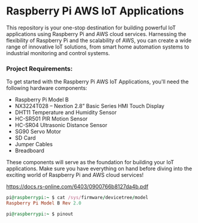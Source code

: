 # Raspberry Pi AWS IoT Applications

This repository is your one-stop destination for building powerful IoT applications using Raspberry Pi and AWS cloud services. Harnessing the flexibility of Raspberry Pi and the scalability of AWS, you can create a wide range of innovative IoT solutions, from smart home automation systems to industrial monitoring and control systems.


### Project Requirements:
To get started with the Raspberry Pi AWS IoT Applications, you'll need the following hardware components:

- Raspberry Pi Model B
- NX3224T028 – Nextion 2.8” Basic Series HMI Touch Display
- DHT11 Temperature and Humidity Sensor
- HC-SR501 PIR Motion Sensor
- HC-SR04 Ultrasonic Distance Sensor
- SG90 Servo Motor
- SD Card
- Jumper Cables
- Breadboard


These components will serve as the foundation for building your IoT applications. Make sure you have everything on hand before diving into the exciting world of Raspberry Pi and AWS cloud services!

https://docs.rs-online.com/6403/0900766b8127da4b.pdf



```ruby
pi@raspberrypi:~ $ cat /sys/firmware/devicetree/model
Raspberry Pi Model B Rev 2.0
```

```ruby
pi@raspberrypi:~ $ pinout
```

